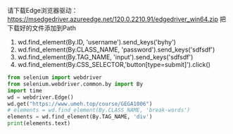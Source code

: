 请下载Edge浏览器驱动：https://msedgedriver.azureedge.net/120.0.2210.91/edgedriver_win64.zip
把下载好的文件添加到Path

1.  wd.find_element(By.ID, 'username').send_keys('byhy')
2.  wd.find_element(By.CLASS_NAME, 'password').send_keys('sdfsdf')
3.  wd.find_element(By.TAG_NAME, 'input').send_keys('sdfsdf')
4.  wd.find_element(By.CSS_SELECTOR,'button[type=submit]').click()

```python
from selenium import webdriver
from selenium.webdriver.common.by import By
import time
wd = webdriver.Edge()
wd.get("https://www.umeh.top/course/GEGA1006")
# elements = wd.find_element(By.CLASS_NAME, 'break-words')
elements = wd.find_element(By.TAG_NAME, 'div')
print(elements.text)
```

